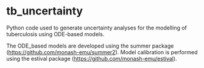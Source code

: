 # tb_uncertainty
 Python code used to generate uncertainty analyses for the modelling of tuberculosis using ODE-based models.

 The ODE_based models are developed using the summer package (https://github.com/monash-emu/summer2).
 Model calibration is performed using the estival package (https://github.com/monash-emu/estival). 
